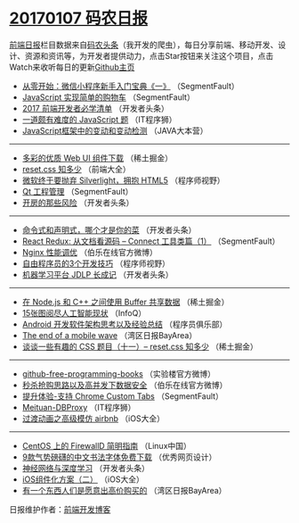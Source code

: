 # [20170107 码农日报](https://github.com/kujian/frontendDaily/blob/master/2017/01/07.md)

[前端日报](http://caibaojian.com/c/news)栏目数据来自[码农头条](http://hao.caibaojian.com/)（我开发的爬虫），每日分享前端、移动开发、设计、资源和资讯等，为开发者提供动力，点击Star按钮来关注这个项目，点击Watch来收听每日的更新[Github主页](https://github.com/kujian/frontendDaily)
* [从零开始：微信小程序新手入门宝典《一》](http://hao.caibaojian.com/20876.html) （SegmentFault）
* [JavaScript 实现简单的购物车](http://hao.caibaojian.com/20878.html) （SegmentFault）
* [2017 前端开发者必学清单](http://hao.caibaojian.com/20865.html) （开发者头条）
* [一道颇有难度的 JavaScript 题](http://hao.caibaojian.com/20890.html) （IT程序狮）
* [JavaScript框架中的变动和变动检测](http://hao.caibaojian.com/20859.html) （JAVA大本营）

***
* [多彩的优质 Web UI 组件下载](http://hao.caibaojian.com/20893.html) （稀土掘金）
* [reset.css 知多少](http://hao.caibaojian.com/20856.html) （前端大全）
* [微软终于要抛弃 Silverlight，拥抱 HTML5](http://hao.caibaojian.com/20882.html) （程序师视野）
* [Qt 工程管理](http://hao.caibaojian.com/20881.html) （SegmentFault）
* [开房的那些风险](http://hao.caibaojian.com/20871.html) （开发者头条）

***
* [命令式和声明式，哪个才是你的菜](http://hao.caibaojian.com/20872.html) （开发者头条）
* [React Redux: 从文档看源码 &#8211; Connect 工具类篇（1）](http://hao.caibaojian.com/20875.html) （SegmentFault）
* [Nginx 性能调优](http://hao.caibaojian.com/20901.html) （伯乐在线官方微博）
* [自由程序员的3个开发技巧](http://hao.caibaojian.com/20883.html) （程序师视野）
* [机器学习平台 JDLP 长成记](http://hao.caibaojian.com/20870.html) （开发者头条）

***
* [在 Node.js 和 C++ 之间使用 Buffer 共享数据](http://hao.caibaojian.com/20894.html) （稀土掘金）
* [15张图阅尽人工智能现状](http://hao.caibaojian.com/20840.html) （InfoQ）
* [Android 开发软件架构思考以及经验总结](http://hao.caibaojian.com/20862.html) （程序员俱乐部）
* [The end of a mobile wave](http://hao.caibaojian.com/20846.html) （湾区日报BayArea）
* [谈谈一些有趣的 CSS 题目（十一）&#8211; reset.css 知多少](http://hao.caibaojian.com/20897.html) （稀土掘金）

***
* [github-free-programming-books](http://hao.caibaojian.com/20887.html) （实验楼官方微博）
* [秒杀抢购思路以及高并发下数据安全](http://hao.caibaojian.com/20898.html) （伯乐在线官方微博）
* [提升体验-支持 Chrome Custom Tabs](http://hao.caibaojian.com/20877.html) （SegmentFault）
* [Meituan-DBProxy](http://hao.caibaojian.com/20889.html) （IT程序狮）
* [过渡动画之高级模仿 airbnb](http://hao.caibaojian.com/20844.html) （iOS大全）

***
* [CentOS 上的 FirewallD 简明指南](http://hao.caibaojian.com/20855.html) （Linux中国）
* [9款气势磅礴的中文书法字体免费下载](http://hao.caibaojian.com/20891.html) （优秀网页设计）
* [神经网络与深度学习](http://hao.caibaojian.com/20869.html) （开发者头条）
* [iOS组件化方案（二）](http://hao.caibaojian.com/20930.html) （iOS大全）
* [有一个东西人们是愿意出高价购买的](http://hao.caibaojian.com/20847.html) （湾区日报BayArea）

日报维护作者：[前端开发博客](http://caibaojian.com/) 